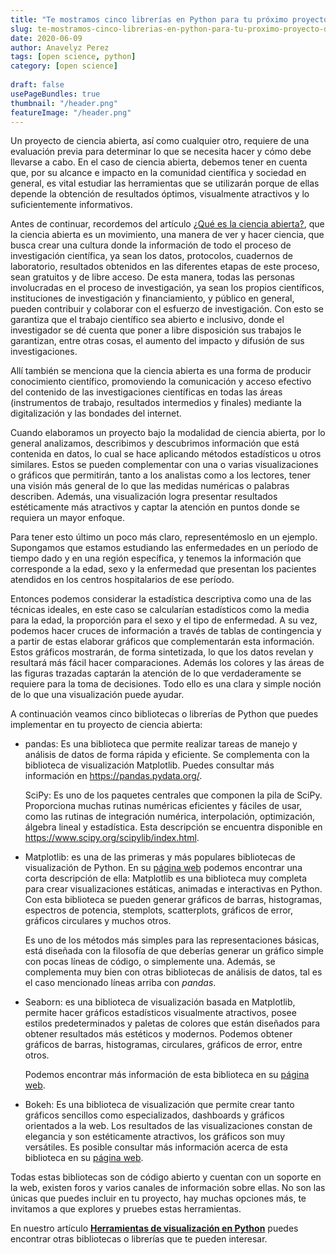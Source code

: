 ```yaml
---
title: "Te mostramos cinco librerías en Python para tu próximo proyecto de ciencia abierta"
slug: te-mostramos-cinco-librerias-en-python-para-tu-proximo-proyecto-de-ciencia-abierta
date: 2020-06-09
author: Anavelyz Perez
tags: [open science, python]
category: [open science]
 
draft: false
usePageBundles: true
thumbnail: "/header.png"
featureImage: "/header.png"
---
```



<!-- # Te mostramos cinco librerías en Python para tu próximo proyecto de ciencia abierta -->
<!-- **Por Anavelyz Perez** -->



Un proyecto de ciencia abierta, así como cualquier otro, requiere de una
evaluación previa para determinar lo que se necesita hacer y cómo debe llevarse
a cabo. En el caso de ciencia abierta, debemos tener en cuenta que, por su
alcance e impacto en la comunidad científica y sociedad en general, es vital
estudiar las herramientas que se utilizarán porque de ellas depende la obtención
de resultados óptimos, visualmente atractivos y lo suficientemente informativos.

<!-- TEASER_END -->

Antes de continuar, recordemos del artículo [¿Qué es la ciencia abierta?](https://opensciencelabs.org/blog/que-es-la-ciencia-abierta/),
que la ciencia abierta es un movimiento, una manera de ver y hacer ciencia, que
busca crear una cultura donde la información de todo el proceso de investigación
científica, ya sean los datos, protocolos, cuadernos de laboratorio, resultados
obtenidos en las diferentes etapas de este proceso, sean gratuitos y de libre
acceso. De esta manera, todas las personas involucradas en el proceso de
investigación, ya sean los propios científicos, instituciones de investigación y
financiamiento, y público en general, pueden contribuir y colaborar con el
esfuerzo de investigación. Con esto se garantiza que el trabajo científico sea
abierto e inclusivo, donde el investigador se dé cuenta que poner a libre
disposición sus trabajos le garantizan, entre otras cosas, el aumento del
impacto y difusión de sus investigaciones.

Allí también se menciona que la ciencia abierta es una forma de producir
conocimiento científico, promoviendo la comunicación y acceso efectivo del
contenido de las investigaciones científicas en todas las áreas (instrumentos de
trabajo, resultados intermedios y finales) mediante la digitalización y las
bondades del internet.

Cuando elaboramos un proyecto bajo la modalidad de ciencia abierta, por
lo general analizamos, describimos y descubrimos información que está
contenida en datos, lo cual se hace aplicando métodos estadísticos u
otros similares. Estos se pueden complementar con una o varias
visualizaciones o gráficos que permitirán, tanto a los analistas como a
los lectores, tener una visión más general de lo que las medidas
numéricas o palabras describen. Además, una visualización logra
presentar resultados estéticamente más atractivos y captar la atención
en puntos donde se requiera un mayor enfoque.

Para tener esto último un poco más claro, representémoslo en un ejemplo.
Supongamos que estamos estudiando las enfermedades en un período de
tiempo dado y en una región específica, y tenemos la información que
corresponde a la edad, sexo y la enfermedad que presentan los pacientes
atendidos en los centros hospitalarios de ese período.

Entonces podemos considerar la estadística descriptiva como una de las
técnicas ideales, en este caso se calcularían estadísticos como la media
para la edad, la proporción para el sexo y el tipo de enfermedad. A su
vez, podemos hacer cruces de información a través de tablas de
contingencia y a partir de estas elaborar gráficos que complementarán
esta información. Estos gráficos mostrarán, de forma sintetizada, lo que
los datos revelan y resultará más fácil hacer comparaciones. Además los
colores y las áreas de las figuras trazadas captarán la atención de lo
que verdaderamente se requiere para la toma de decisiones. Todo ello es
una clara y simple noción de lo que una visualización puede ayudar.

A continuación veamos cinco bibliotecas o librerías de Python que puedes
implementar en tu proyecto de ciencia abierta:

- pandas: Es una biblioteca que permite realizar tareas de manejo y
  análisis de datos de forma rápida y eficiente. Se complementa con la
  biblioteca de visualización Matplotlib. Puedes consultar más
  información en https://pandas.pydata.org/.

  SciPy: Es uno de los paquetes centrales que componen la pila de SciPy.
  Proporciona muchas rutinas numéricas eficientes y fáciles de usar,
  como las rutinas de integración numérica, interpolación, optimización,
  álgebra lineal y estadística. Esta descripción se encuentra disponible
  en https://www.scipy.org/scipylib/index.html.

- Matplotlib: es una de las primeras y más populares bibliotecas de
  visualización de Python. En su [página web](https://matplotlib.org/) podemos
  encontrar una corta descripción de ella: Matplotlib es una
  biblioteca muy completa para crear visualizaciones estáticas, animadas e
  interactivas en Python. Con esta biblioteca se pueden generar gráficos de
  barras, histogramas, espectros de potencia, stemplots, scatterplots, gráficos
  de error, gráficos circulares y muchos otros.

  Es uno de los métodos más simples para las representaciones básicas, está
  diseñada con la filosofía de que deberías generar un gráfico simple con pocas
  líneas de código, o simplemente una. Además, se complementa muy bien con otras
  bibliotecas de análisis de datos, tal es el caso mencionado líneas arriba con
  *pandas*.

- Seaborn: es una biblioteca de visualización basada en Matplotlib, permite
  hacer gráficos estadísticos visualmente atractivos, posee estilos
  predeterminados y paletas de colores que están diseñados para obtener
  resultados más estéticos y modernos. Podemos obtener gráficos de barras,
  histogramas, circulares, gráficos de error, entre otros.

  Podemos encontrar más información de esta biblioteca en su [página
  web](https://seaborn.pydata.org/).

- Bokeh: Es una biblioteca de visualización que permite crear tanto
  gráficos sencillos como especializados, dashboards y gráficos
  orientados a la web. Los resultados de las visualizaciones constan de
  elegancia y son estéticamente atractivos, los gráficos son muy
  versátiles. Es posible consultar más información acerca de esta
biblioteca en su [página
web](https://docs.bokeh.org/en/latest/index.html).

Todas estas bibliotecas son de código abierto y cuentan con un soporte en la
web, existen foros y varios canales de información sobre ellas. No son las
únicas que puedes incluir en tu proyecto, hay muchas opciones más, te invitamos
a que explores y pruebes estas herramientas.

En nuestro artículo [**Herramientas de visualización en
Python**](https://opensciencelabs.org/blog/herramientas-de-visualizacion-en-python/)
puedes encontrar otras bibliotecas o librerías que te pueden interesar.
